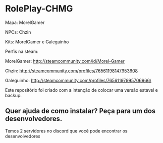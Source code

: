 # RolePlay-CHMG
Mapa: MorelGamer

NPCs: Chzin

Kits: MorelGamer e Galeguinho

Perfis na steam: 

MorelGamer: http://steamcommunity.com/id/Morel-Gamer

Chzin: http://steamcommunity.com/profiles/76561198147953608

Galeguinho: http://steamcommunity.com/profiles/76561197995706966/

Este repositório foi criado com a intenção de colocar uma versão estavel e backup. 

Quer ajuda de como instalar? Peça para um dos desenvolvedores.
--------------------------------------------------------------------------------------------------
Temos 2 servidores no discord que você pode encontrar os desenvolvedores
